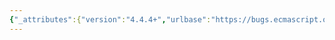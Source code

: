 ```yaml
---
{"_attributes":{"version":"4.4.4+","urlbase":"https://bugs.ecmascript.org/","maintainer":"dherman@mozilla.com"},"bug":{"bug_id":8,"creation_ts":"2011-02-08 14:19:00 -0800","short_desc":"\"do{;}while(false)false\" prohibited in spec but allowed in consensus reality","delta_ts":"2015-03-02 13:42:28 -0800","product":"ECMA-262, Editions 5 and 5.1","component":"technical content","version":"Edition 5.1","rep_platform":"All","op_sys":"All","bug_status":"CONFIRMED","see_also":["http://code.google.com/p/es-lab/issues/detail?id=14","http://code.google.com/p/google-caja/issues/detail?id=1316","http://code.google.com/p/v8/issues/detail?id=1127","https://bugs.ecmascript.org/show_bug.cgi?id=7","https://bugzilla.mozilla.org/show_bug.cgi?id=238945","https://bugs.ecmascript.org/show_bug.cgi?id=4099"],"bug_severity":"minor","blocked":157,"everconfirmed":true,"reporter":{"uid":"erights","name":"Mark S. Miller"},"assigned_to":{"uid":"allen","name":"Allen Wirfs-Brock"},"cc":["erights","erights","mathias","princexcess69","utatane.tea"],"long_desc":[{"commentid":12,"comment_count":0,"who":{"uid":"erights","name":"Mark S. Miller"},"bug_when":"2011-02-08 14:19:19 -0800","thetext":"See thread beginning at https://mail.mozilla.org/pipermail/es-discuss/2011-February/012751.html especially https://mail.mozilla.org/pipermail/es-discuss/2011-February/012758.html\n\nhttps://bugzilla.mozilla.org/show_bug.cgi?id=238945\nhttps://bugs.ecmascript.org/show_bug.cgi?id=7\nhttp://code.google.com/p/v8/issues/detail?id=1127\n\nIf it is too late to add an errata to the ES5.1 spec to make it meet reality, we need to at least record this on the ecmascript wiki. And we should fix it in the next spec."}]}}
---
```


